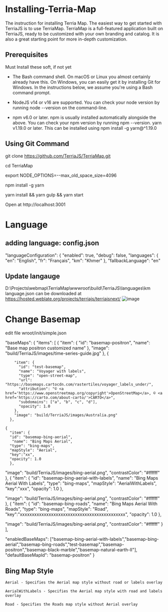 # Installing-Terria-Map
The instruction for installing Terria Map. The easiest way to get started with TerriaJS is to use TerriaMap. TerriaMap is a full-featured application built on TerriaJS, ready to be customized with your own branding and catalog. It is also a great starting point for more in-depth customization.

## Prerequisites
Must Install these soft, if not yet

- The Bash command shell. On macOS or Linux you almost certainly already have this. On Windows, you can easily get it by installing Git for Windows. In the instructions below, we assume you're using a Bash command prompt.

- NodeJS v14 or v16 are supported. You can check your node version by running node --version on the command-line.

- npm v6.0 or later. npm is usually installed automatically alongside the above. You can check your npm version by running npm --version.
yarn v1.19.0 or later. This can be installed using npm install -g yarn@^1.19.0

## Using Git Command

git clone https://github.com/TerriaJS/TerriaMap.git

cd TerriaMap

export NODE_OPTIONS=--max_old_space_size=4096

npm install -g yarn

yarn install && yarn gulp && yarn start

Open at http://localhost:3001


# Language
## adding language: config.json
"languageConfiguration": {
      "enabled": true,
      "debug": false,
      "languages": {
        "en": "English",
        "fr": "Français",
        "km": "Khmer"
      },
      "fallbackLanguage": "en"
## Update langauge 
D:\Projects\webmap\TerriaMap\wwwroot\build\TerriaJS\languages\km
language.json can be downloaded at https://hosted.weblate.org/projects/terriajs/terriajsnext/
![image](https://user-images.githubusercontent.com/118343414/209629897-5a2e1cd9-0b5a-48db-a1a4-634d92de4646.png)


# Change Basemap
edit file wroot/init/simple.json


"baseMaps": {
  "items": [
    {
      "item": {
        "id": "basemap-positron",
        "name": "Base map positron customized name"
      },
      "image": "build/TerriaJS/images/time-series-guide.jpg"
    },
    {
      
        "item": {
          "id": "test-basemap",
          "name": "Voyager with labels",
          "type": "open-street-map",
          "url": "https://basemaps.cartocdn.com/rastertiles/voyager_labels_under/",
          "attribution": "© <a href='https://www.openstreetmap.org/copyright'>OpenStreetMap</a>, © <a href='https://carto.com/about-carto/'>CARTO</a>",
          "subdomains": ["a", "b", "c", "d"],
          "opacity": 1.0
        },
        "image": "build/TerriaJS/images/Australia.png"
      },
    
    {
      "item": {
      "id": "basemap-bing-aerial",
       "name": "Bing Maps Aerial",
      "type": "bing-maps",
      "mapStyle": "Aerial",
      "key":"xx",
      "opacity": 1.0
      },
  
  "image": "build/TerriaJS/images/bing-aerial.png",
  "contrastColor": "#ffffff"
  },
  {
    "item": {
    "id": "basemap-bing-aerial-with-labels",
     "name": "Bing Maps Aerial With Labels",
    "type": "bing-maps",
    "mapStyle": "AerialWithLabels",
    "key":"xxx",
    "opacity": 1.0
    },
    

"image": "build/TerriaJS/images/bing-aerial.png",
"contrastColor": "#ffffff"
},
{
  "item": {
  "id": "basemap-bing-roads",
   "name": "Bing Maps Aerial With Roads",
  "type": "bing-maps",
  "mapStyle": "Road",
  "key":"xxxxxxxxxxxxxxxxxxxxxxxxxxxxxxxxxxxxxxxxxxxx",
  "opacity": 1.0
  },
  

"image": "build/TerriaJS/images/bing-aerial.png",
"contrastColor": "#ffffff"
}
],

  "enabledBaseMaps": ["basemap-bing-aerial-with-labels","basemap-bing-aerial","basemap-bing-roads","test-basemap","basemap-positron","basemap-black-marble","basemap-natural-earth-II"],
  "defaultBaseMapId": "basemap-positron"
}

## Bing Map Style


    Aerial - Specifies the Aerial map style without road or labels overlay

    AerialWithLabels - Specifies the Aerial map style with road and labels overlay

    Road - Specifies the Roads map style without Aerial overlay


